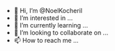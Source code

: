 - 👋 Hi, I’m @NoelKocheril
- 👀 I’m interested in ...
- 🌱 I’m currently learning ...
- 💞️ I’m looking to collaborate on ...
- 📫 How to reach me ...

<!---
NoelKocheril/NoelKocheril is a ✨ special ✨ repository because its `README.md` (this file) appears on your GitHub profile.
You can click the Preview link to take a look at your changes.
--->
